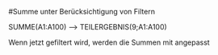
#Summe unter Berücksichtigung von Filtern

SUMME(A1:A100) --> TEILERGEBNIS(9;A1:A100)

Wenn jetzt gefiltert wird, werden die Summen mit angepasst

